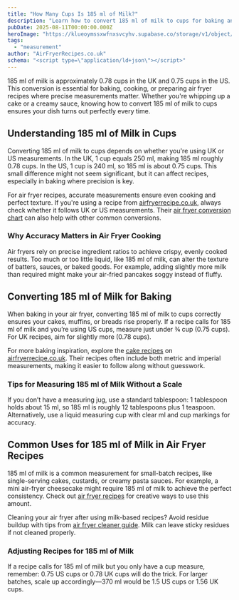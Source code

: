 ```yaml
---
title: "How Many Cups Is 185 ml of Milk?"
description: "Learn how to convert 185 ml of milk to cups for baking and cooking with this simple guide. Perfect for air fryer recipes!"
pubDate: 2025-08-11T00:00:00.000Z
heroImage: "https://klueoymssxwfnxsvcyhv.supabase.co/storage/v1/object/public/md/how-many-cups-is-185-ml-of-milk-7270c0ee.webp"
tags:
  - "measurement"
author: "AirFryerRecipes.co.uk"
schema: "<script type=\"application/ld+json\"></script>"
---
```


<p>185 ml of milk is approximately 0.78 cups in the UK and 0.75 cups in the US. This conversion is essential for baking, cooking, or preparing air fryer recipes where precise measurements matter. Whether you're whipping up a cake or a creamy sauce, knowing how to convert 185 ml of milk to cups ensures your dish turns out perfectly every time.</p>

<h2>Understanding 185 ml of Milk in Cups</h2>  
<p>Converting 185 ml of milk to cups depends on whether you're using UK or US measurements. In the UK, 1 cup equals 250 ml, making 185 ml roughly 0.78 cups. In the US, 1 cup is 240 ml, so 185 ml is about 0.75 cups. This small difference might not seem significant, but it can affect recipes, especially in baking where precision is key.</p>  

<p>For air fryer recipes, accurate measurements ensure even cooking and perfect texture. If you're using a recipe from <a href=https://www.airfryerrecipe.co.uk/>airfryerrecipe.co.uk</a>, always check whether it follows UK or US measurements. Their <a href=https://www.airfryerrecipe.co.uk/air-fryer-conversion-chart>air fryer conversion chart</a> can also help with other common conversions.</p>  

<h3>Why Accuracy Matters in Air Fryer Cooking</h3>  
<p>Air fryers rely on precise ingredient ratios to achieve crispy, evenly cooked results. Too much or too little liquid, like 185 ml of milk, can alter the texture of batters, sauces, or baked goods. For example, adding slightly more milk than required might make your air-fried pancakes soggy instead of fluffy.</p>  

<h2>Converting 185 ml of Milk for Baking</h2>  
<p>When baking in your air fryer, converting 185 ml of milk to cups correctly ensures your cakes, muffins, or breads rise properly. If a recipe calls for 185 ml of milk and you’re using US cups, measure just under ¾ cup (0.75 cups). For UK recipes, aim for slightly more (0.78 cups).</p>  

<p>For more baking inspiration, explore the <a href=https://www.airfryerrecipe.co.uk/recipe-category/cakes>cake recipes</a> on <a href=https://www.airfryerrecipe.co.uk/>airfryerrecipe.co.uk</a>. Their recipes often include both metric and imperial measurements, making it easier to follow along without guesswork.</p>  

<h3>Tips for Measuring 185 ml of Milk Without a Scale</h3>  
<p>If you don’t have a measuring jug, use a standard tablespoon: 1 tablespoon holds about 15 ml, so 185 ml is roughly 12 tablespoons plus 1 teaspoon. Alternatively, use a liquid measuring cup with clear ml and cup markings for accuracy.</p>  

<h2>Common Uses for 185 ml of Milk in Air Fryer Recipes</h2>  
<p>185 ml of milk is a common measurement for small-batch recipes, like single-serving cakes, custards, or creamy pasta sauces. For example, a mini air-fryer cheesecake might require 185 ml of milk to achieve the perfect consistency. Check out <a href=https://www.airfryerrecipe.co.uk/recipes>air fryer recipes</a> for creative ways to use this amount.</p>  

<p>Cleaning your air fryer after using milk-based recipes? Avoid residue buildup with tips from <a href=https://www.airfryerrecipe.co.uk/air-fryer-cleaner>air fryer cleaner guide</a>. Milk can leave sticky residues if not cleaned properly.</p>  

<h3>Adjusting Recipes for 185 ml of Milk</h3>  
<p>If a recipe calls for 185 ml of milk but you only have a cup measure, remember: 0.75 US cups or 0.78 UK cups will do the trick. For larger batches, scale up accordingly—370 ml would be 1.5 US cups or 1.56 UK cups.</p>